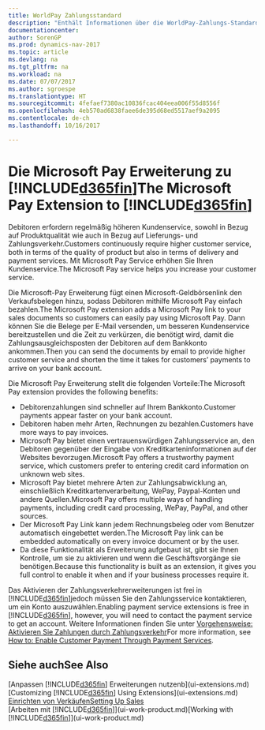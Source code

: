 ```yaml
---
title: WorldPay Zahlungsstandard
description: "Enthält Informationen über die WorldPay-Zahlungs-Standarderweiterung"
documentationcenter: 
author: SorenGP
ms.prod: dynamics-nav-2017
ms.topic: article
ms.devlang: na
ms.tgt_pltfrm: na
ms.workload: na
ms.date: 07/07/2017
ms.author: sgroespe
ms.translationtype: HT
ms.sourcegitcommit: 4fefaef7380ac10836fcac404eea006f55d8556f
ms.openlocfilehash: 4eb570ad6838faee6de395d68ed5517aef9a2095
ms.contentlocale: de-ch
ms.lasthandoff: 10/16/2017

---
```

# <a name="the-microsoft-pay-extension-to-included365finincludesd365finlongmdmd"></a><span data-ttu-id="3ca02-103">Die Microsoft Pay Erweiterung zu [!INCLUDE[d365fin](includes/d365fin_long_md.md)]</span><span class="sxs-lookup"><span data-stu-id="3ca02-103">The Microsoft Pay Extension to [!INCLUDE[d365fin](includes/d365fin_long_md.md)]</span></span>
<span data-ttu-id="3ca02-104">Debitoren erfordern regelmäßig höheren Kundenservice, sowohl in Bezug auf Produktqualität wie auch in Bezug auf Lieferungs- und Zahlungsverkehr.</span><span class="sxs-lookup"><span data-stu-id="3ca02-104">Customers continuously require higher customer service, both in terms of the quality of product but also in terms of delivery and payment services.</span></span> <span data-ttu-id="3ca02-105">Mit Microsoft Pay Service erhöhen Sie Ihren Kundenservice.</span><span class="sxs-lookup"><span data-stu-id="3ca02-105">The Microsoft Pay service helps you increase your customer service.</span></span>

<span data-ttu-id="3ca02-106">Die Microsoft-Pay Erweiterung fügt einen Microsoft-Geldbörsenlink den Verkaufsbelegen hinzu, sodass Debitoren mithilfe Microsoft Pay einfach bezahlen.</span><span class="sxs-lookup"><span data-stu-id="3ca02-106">The Microsoft Pay extension adds a Microsoft Pay link to your sales documents so customers can easily pay using Microsoft Pay.</span></span> <span data-ttu-id="3ca02-107">Dann können Sie die Belege per E-Mail versenden, um besseren Kundenservice bereitzustellen und die Zeit zu verkürzen, die benötigt wird, damit die Zahlungsausgleichsposten der Debitoren auf dem Bankkonto ankommen.</span><span class="sxs-lookup"><span data-stu-id="3ca02-107">Then you can send the documents by email to provide higher customer service and shorten the time it takes for customers’ payments to arrive on your bank account.</span></span>

<span data-ttu-id="3ca02-108">Die Microsoft Pay Erweiterung stellt die folgenden Vorteile:</span><span class="sxs-lookup"><span data-stu-id="3ca02-108">The Microsoft Pay extension provides the following benefits:</span></span>
- <span data-ttu-id="3ca02-109">Debitorenzahlungen sind schneller auf Ihrem Bankkonto.</span><span class="sxs-lookup"><span data-stu-id="3ca02-109">Customer payments appear faster on your bank account.</span></span>
- <span data-ttu-id="3ca02-110">Debitoren haben mehr Arten, Rechnungen zu bezahlen.</span><span class="sxs-lookup"><span data-stu-id="3ca02-110">Customers have more ways to pay invoices.</span></span>
- <span data-ttu-id="3ca02-111">Microsoft Pay bietet einen vertrauenswürdigen Zahlungsservice an, den Debitoren gegenüber der Eingabe von Kreditkarteninformationen auf der Websites bevorzugen.</span><span class="sxs-lookup"><span data-stu-id="3ca02-111">Microsoft Pay offers a trustworthy payment service, which customers prefer to entering credit card information on unknown web sites.</span></span>
- <span data-ttu-id="3ca02-112">Microsoft Pay bietet mehrere Arten zur Zahlungsabwicklung an, einschließlich Kreditkartenverarbeitung, WePay, Paypal-Konten und andere Quellen.</span><span class="sxs-lookup"><span data-stu-id="3ca02-112">Microsoft Pay offers multiple ways of handling payments, including credit card processing, WePay, PayPal, and other sources.</span></span>
- <span data-ttu-id="3ca02-113">Der Microsoft Pay Link kann jedem Rechnungsbeleg oder vom Benutzer automatisch eingebettet werden.</span><span class="sxs-lookup"><span data-stu-id="3ca02-113">The Microsoft Pay link can be embedded automatically on every invoice document or by the user.</span></span>
- <span data-ttu-id="3ca02-114">Da diese Funktionalität als Erweiterung aufgebaut ist, gibt sie Ihnen Kontrolle, um sie zu aktivieren und wenn die Geschäftsvorgänge sie benötigen.</span><span class="sxs-lookup"><span data-stu-id="3ca02-114">Because this functionality is built as an extension, it gives you full control to enable it when and if your business processes require it.</span></span>

<span data-ttu-id="3ca02-115">Das Aktivieren der Zahlungsverkehrerweiterungen ist frei in [!INCLUDE[d365fin](includes/d365fin_md.md)]jedoch müssen Sie den Zahlungsservice kontaktieren, um ein Konto auszuwählen.</span><span class="sxs-lookup"><span data-stu-id="3ca02-115">Enabling payment service extensions is free in [!INCLUDE[d365fin](includes/d365fin_md.md)], however, you will need to contact the payment service to get an account.</span></span> <span data-ttu-id="3ca02-116">Weitere Informationen finden Sie unter [Vorgehensweise: Aktivieren Sie Zahlungen durch Zahlungsverkehr](sales-how-enable-payment-service-extensions.md)</span><span class="sxs-lookup"><span data-stu-id="3ca02-116">For more information, see [How to: Enable Customer Payment Through Payment Services](sales-how-enable-payment-service-extensions.md).</span></span>

## <a name="see-also"></a><span data-ttu-id="3ca02-117">Siehe auch</span><span class="sxs-lookup"><span data-stu-id="3ca02-117">See Also</span></span>
<span data-ttu-id="3ca02-118">[Anpassen [!INCLUDE[d365fin](includes/d365fin_md.md)] Erweiterungen nutzenb](ui-extensions.md)</span><span class="sxs-lookup"><span data-stu-id="3ca02-118">[Customizing [!INCLUDE[d365fin](includes/d365fin_md.md)] Using Extensions](ui-extensions.md)</span></span>  
[<span data-ttu-id="3ca02-119">Einrichten von Verkäufen</span><span class="sxs-lookup"><span data-stu-id="3ca02-119">Setting Up Sales</span></span>](sales-setup-sales.md)  
<span data-ttu-id="3ca02-120">[Arbeiten mit [!INCLUDE[d365fin](includes/d365fin_md.md)]](ui-work-product.md)</span><span class="sxs-lookup"><span data-stu-id="3ca02-120">[Working with [!INCLUDE[d365fin](includes/d365fin_md.md)]](ui-work-product.md)</span></span>

